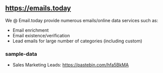 ## https://emails.today
We @ Email.today provide numerous emails/online data services such as:

- Email enrichment 
- Email existence/verification
- Lead emails for large number of categories (including custom)

### sample-data

- Sales Marketing Leads: https://pastebin.com/hfa5BkMA
